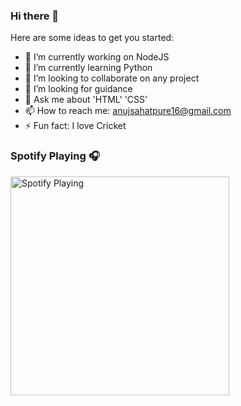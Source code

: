 ### Hi there 👋

Here are some ideas to get you started:

- 🔭 I’m currently working on NodeJS
- 🌱 I’m currently learning Python
- 👯 I’m looking to collaborate on any project
- 🤔 I’m looking for guidance
- 💬 Ask me about 'HTML' 'CSS' 
- 📫 How to reach me: anujsahatpure16@gmail.com
- ⚡ Fun fact: I love Cricket
### Spotify Playing 🎧

<img src="https://now-playing-codestackr.vercel.app/api/spotify-playing" alt=" Spotify Playing" width="350" />

